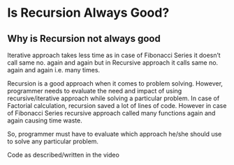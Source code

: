 # Is Recursion Always Good? 
## Why is Recursion not always good 


Iterative approach takes less time as in case of Fibonacci Series it doesn’t call same no. again and again but in Recursive approach it calls same no. again and again i.e. many times.


Recursion is a good approach when it comes to problem solving.
However, programmer needs to evaluate the need and impact of using recursive/iterative approach while solving a particular problem.
In case of Factorial calculation, recursion saved a lot of lines of code.
However in case of Fibonacci Series recursive approach called many functions again and again causing time waste.
 

So, programmer must have to evaluate which approach he/she should use to solve any particular problem. 

Code as described/written in the video